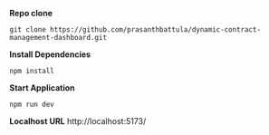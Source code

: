 **Repo clone**

    git clone https://github.com/prasanthbattula/dynamic-contract-management-dashboard.git

**Install Dependencies**

    npm install

**Start Application**

    npm run dev

**Localhost URL**
http://localhost:5173/
